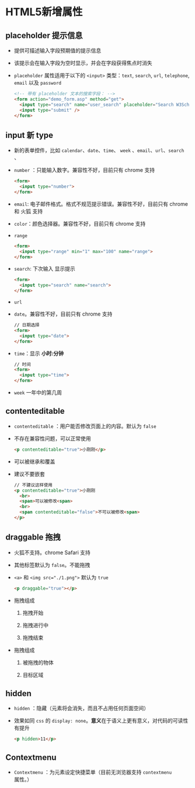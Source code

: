 # HTML5新增属性

## placeholder 提示信息

- 提供可描述输入字段预期值的提示信息

- 该提示会在输入字段为空时显示，并会在字段获得焦点时消失

- `placeholder` 属性适用于以下的 `<input>` 类型：`text`, `search`, `url`, `telephone`, `email` 以及 `password`

    ```html
    <!-- 带有 placeholder 文本的搜索字段： -->
    <form action="demo_form.asp" method="get">
      <input type="search" name="user_search" placeholder="Search W3School" />
      <input type="submit" />
    </form>
    ```

## input 新 type

- 新的表单控件，比如 `calendar`、`date`、`time`、 `week` 、`email`、`url`、`search` 、

- `number` ：只能输入数字。兼容性不好，目前只有 chrome 支持

    ```html
    <form>
      <input type="number">
    </form>
    ```

- `email`: 电子邮件格式。格式不规范提示错误。兼容性不好，目前只有 chrome 和 火狐 支持

- `color`：颜色选择器。兼容性不好，目前只有 chrome 支持

- `range`

    ```html
    <form>
      <input type="range" min="1" max="100" name="range">
    </form>
    ```

- `search`: 下次输入 显示提示

    ```html
    <form>
      <input type="search" name="search">
    </form>
    ```

- `url`

- `date`。兼容性不好，目前只有 chrome 支持

    ```html
    // 日期选择
    <form>
      <input type="date">
    </form>
    ```

- `time`：显示 **小时:分钟**

    ```html
    // 时间
    <form>
      <input type="time">
    </form>
    ```

- `week` 一年中的第几周

## contenteditable

- `contenteditable` ：用户能否修改页面上的内容。默认为 `false`

- 不存在兼容性问题，可以正常使用

    ```html
    <p contenteditable="true">小刚刚</p>
    ```

- 可以被继承和覆盖

- 建议不要嵌套

    ```html
    // 不建议这样使用
    <p contenteditable="true">小刚刚
      <br>
      <span>可以被修改<span>
      <br>
      <span contenteditable="false">不可以被修改<span>
    </p>
    ```

## draggable 拖拽

- 火狐不支持。chrome Safari 支持

- 其他标签默认为 `false`。不能拖拽

- `<a>` 和 `<img src="./1.png">` 默认为 `true`

    ```html
    <p draggable="true"></p>
    ```

- 拖拽组成

    1. 拖拽开始

    2. 拖拽进行中

    3. 拖拽结束

- 拖拽组成

    1. 被拖拽的物体

    2. 目标区域

## hidden

- `hidden` ：隐藏（元素将会消失，而且不占用任何页面空间）

- 效果如同 `css` 的 `display: none`。**意义**在于语义上更有意义，对代码的可读性有提升

    ```html
    <p hidden>11</p>
    ```

## Contextmenu

- `Contextmenu` ：为元素设定快捷菜单（目前无浏览器支持 `contextmenu` 属性。）
